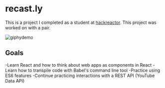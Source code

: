 # recast.ly
This is a project I completed as a student at [hackreactor](http://hackreactor.com). This project was worked on with a pair. 

![giphydemo](https://media.giphy.com/media/kdLtrKrU5V7O7fVkrq/giphy.gif)

## Goals
 -Learn React and how to think about web apps as components in React
 -Learn how to transpile code with Babel's command line tool
 -Practice using ES6 features
 -Continue practicing interactions with a REST API (YouTube Data API)
